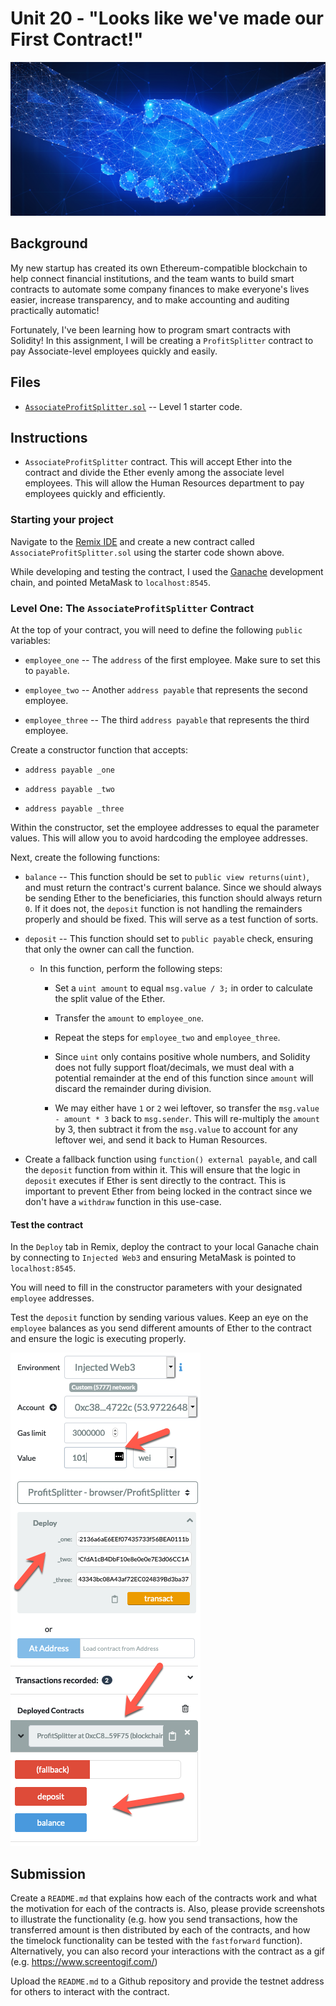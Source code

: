 # Unit 20 - "Looks like we've made our First Contract!"

![contract](Images/smart-contract.png)

## Background

My new startup has created its own Ethereum-compatible blockchain to help connect financial institutions, and the team wants to build smart contracts to automate some company finances to make everyone's lives easier, increase transparency, and to make accounting and auditing practically automatic!

Fortunately, I've been learning how to program smart contracts with Solidity! In this assignment, I will be creating a `ProfitSplitter` contract to pay Associate-level employees quickly and easily.

## Files

* [`AssociateProfitSplitter.sol`](Starter-Code/AssociateProfitSplitter.sol) -- Level 1 starter code.

## Instructions

* `AssociateProfitSplitter` contract. This will accept Ether into the contract and divide the Ether evenly among the associate level employees. This will allow the Human Resources department to pay employees quickly and efficiently.

### Starting your project

Navigate to the [Remix IDE](https://remix.ethereum.org) and create a new contract called `AssociateProfitSplitter.sol` using the starter code shown above.

While developing and testing the contract, I used the [Ganache](https://www.trufflesuite.com/ganache) development chain, and pointed MetaMask to `localhost:8545`.

### Level One: The `AssociateProfitSplitter` Contract

At the top of your contract, you will need to define the following `public` variables:

* `employee_one` -- The `address` of the first employee. Make sure to set this to `payable`.

* `employee_two` -- Another `address payable` that represents the second employee.

* `employee_three` -- The third `address payable` that represents the third employee.

Create a constructor function that accepts:

* `address payable _one`

* `address payable _two`

* `address payable _three`

Within the constructor, set the employee addresses to equal the parameter values. This will allow you to avoid hardcoding the employee addresses.

Next, create the following functions:

* `balance` -- This function should be set to `public view returns(uint)`, and must return the contract's current balance. Since we should always be sending Ether to the beneficiaries, this function should always return `0`. If it does not, the `deposit` function is not handling the remainders properly and should be fixed. This will serve as a test function of sorts.

* `deposit` -- This function should set to `public payable` check, ensuring that only the owner can call the function.

  * In this function, perform the following steps:

    * Set a `uint amount` to equal `msg.value / 3;` in order to calculate the split value of the Ether.

    * Transfer the `amount` to `employee_one`.

    * Repeat the steps for `employee_two` and `employee_three`.

    * Since `uint` only contains positive whole numbers, and Solidity does not fully support float/decimals, we must deal with a potential remainder at the end of this function since `amount` will discard the remainder during division.

    * We may either have `1` or `2` wei leftover, so transfer the `msg.value - amount * 3` back to `msg.sender`. This will re-multiply the `amount` by 3, then subtract it from the `msg.value` to account for any leftover wei, and send it back to Human Resources.

* Create a fallback function using `function() external payable`, and call the `deposit` function from within it. This will ensure that the logic in `deposit` executes if Ether is sent directly to the contract. This is important to prevent Ether from being locked in the contract since we don't have a `withdraw` function in this use-case.

#### Test the contract

In the `Deploy` tab in Remix, deploy the contract to your local Ganache chain by connecting to `Injected Web3` and ensuring MetaMask is pointed to `localhost:8545`.

You will need to fill in the constructor parameters with your designated `employee` addresses.

Test the `deposit` function by sending various values. Keep an eye on the `employee` balances as you send different amounts of Ether to the contract and ensure the logic is executing properly.

![Remix Testing](Images/remix-test.png)

## Submission

Create a `README.md` that explains how each of the contracts work and what the motivation for each of the contracts is. Also, please provide screenshots to illustrate the functionality (e.g. how you send transactions, how the transferred amount is then distributed by each of the contracts, and how the timelock functionality can be tested with the `fastforward` function). Alternatively, you can also record your interactions with the contract as a gif (e.g. https://www.screentogif.com/)


Upload the `README.md` to a Github repository and provide the testnet address for others to interact with the contract.
